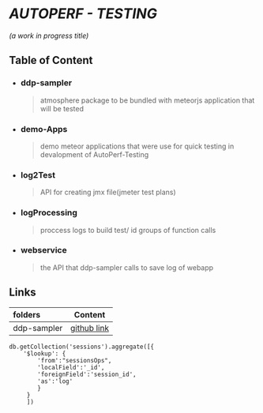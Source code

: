 # *AUTOPERF - TESTING*
*(a work in progress title)*

## Table of Content

* ### ddp-sampler
  > atmosphere package to be bundled with meteorjs application that will be tested
  > 
* ### demo-Apps
  > demo meteor applications that were use for quick testing in devalopment of AutoPerf-Testing
* ### log2Test
  > API for creating jmx file(jmeter test plans) 
* ### logProcessing
  > proccess logs to build test/ id groups of function calls
* ### webservice
  > the API that ddp-sampler calls to save log of webapp 

## Links
| folders        | Content            |
| :------------- | ------------------ |
| ddp-sampler    |[github link](https://github.com/shaanNagra/AutoPerf-testing/tree/main/ddp-sampler)|

```
db.getCollection('sessions').aggregate([{
    '$lookup': {
        'from':"sessionsOps",
        'localField':'_id',
        'foreignField':'session_id',
        'as':'log'
        }
     }
     ])
```